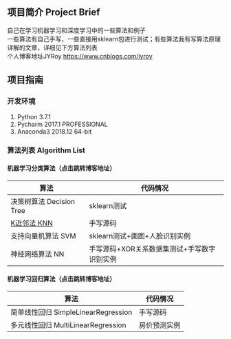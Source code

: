 ## 项目简介 Project Brief
自己在学习机器学习和深度学习中的一些算法和例子  
一些算法有自己手写，一些直接用sklearn包进行测试；有些算法我有写算法原理详解的文章，详细见下方算法列表  
个人博客地址JYRoy https://www.cnblogs.com/jyroy

## 项目指南
### 开发环境
1. Python 3.7.1
2. Pycharm 2017.1 PROFESSIONAL
3. Anaconda3 2018.12 64-bit  
### 算法列表 Algorithm List
#### 机器学习分类算法（点击跳转博客地址）

算法 | 代码情况
---|---
决策树算法 Decision Tree | sklearn测试
[K近邻法 KNN](https://www.cnblogs.com/jyroy/p/9427977.html/) | 手写源码
支持向量机算法 SVM | sklearn测试+画图+人脸识别实例
神经网络算法 NN | 手写源码+XOR关系数据集测试+手写数字识别实例
  
#### 机器学习回归算法（点击跳转博客地址）
算法 | 代码情况
---|---
简单线性回归 SimpleLinearRegression | 手写源码
多元线性回归 MultiLinearRegression | 房价预测实例

